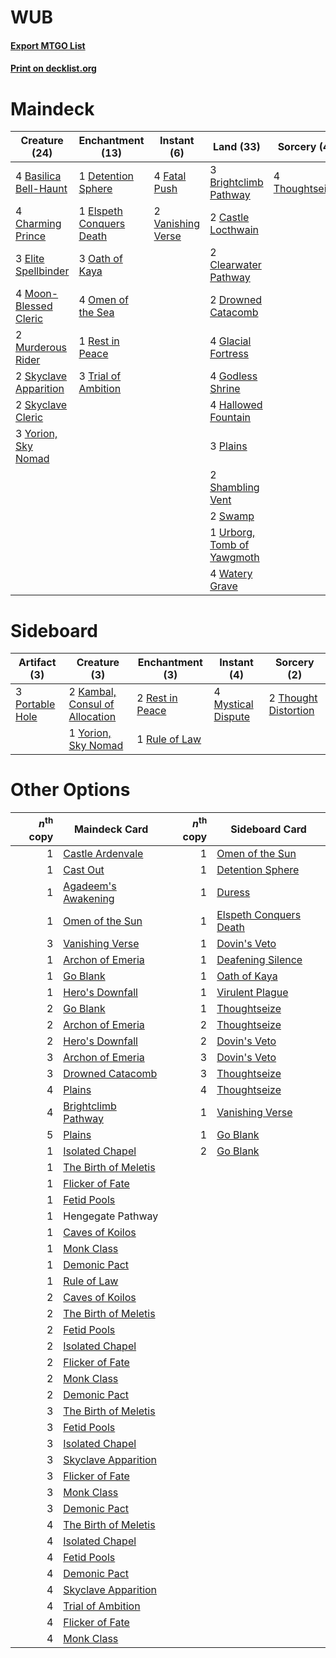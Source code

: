 # WUB

#### [Export MTGO List](../collection/WUB/WUB.txt)
#### [Print on decklist.org](http://decklist.org/?deckmain=4%09Basilica%20Bell-Haunt%0A3%09Brightclimb%20Pathway%0A2%09Castle%20Locthwain%0A4%09Charming%20Prince%0A2%09Clearwater%20Pathway%0A1%09Detention%20Sphere%0A2%09Drowned%20Catacomb%0A3%09Elite%20Spellbinder%0A1%09Elspeth%20Conquers%20Death%0A4%09Fatal%20Push%0A4%09Glacial%20Fortress%0A4%09Godless%20Shrine%0A4%09Hallowed%20Fountain%0A4%09Moon-Blessed%20Cleric%0A2%09Murderous%20Rider%0A3%09Oath%20of%20Kaya%0A4%09Omen%20of%20the%20Sea%0A3%09Plains%0A1%09Rest%20in%20Peace%0A2%09Shambling%20Vent%0A2%09Skyclave%20Apparition%0A2%09Skyclave%20Cleric%0A2%09Swamp%0A4%09Thoughtseize%0A3%09Trial%20of%20Ambition%0A1%09Urborg,%20Tomb%20of%20Yawgmoth%0A2%09Vanishing%20Verse%0A4%09Watery%20Grave%0A3%09Yorion,%20Sky%20Nomad&deckside=2%09Kambal,%20Consul%20of%20Allocation%0A4%09Mystical%20Dispute%0A3%09Portable%20Hole%0A2%09Rest%20in%20Peace%0A1%09Rule%20of%20Law%0A2%09Thought%20Distortion%0A1%09Yorion,%20Sky%20Nomad)
# Maindeck

|                                         Creature (24)                                          |                                         Enchantment (13)                                          |                                        Instant (6)                                         |                                              Land (33)                                              |                                       Sorcery (4)                                       |
|------------------------------------------------------------------------------------------------|---------------------------------------------------------------------------------------------------|--------------------------------------------------------------------------------------------|-----------------------------------------------------------------------------------------------------|-----------------------------------------------------------------------------------------|
|4 [Basilica Bell-Haunt](http://gatherer.wizards.com/Pages/Card/Details.aspx?multiverseid=457300)|1 [Detention Sphere](http://gatherer.wizards.com/Pages/Card/Details.aspx?multiverseid=460139)      |4 [Fatal Push](http://gatherer.wizards.com/Pages/Card/Details.aspx?multiverseid=423724)     |3 [Brightclimb Pathway](http://gatherer.wizards.com/Pages/Card/Details.aspx?multiverseid=491911)     |4 [Thoughtseize](http://gatherer.wizards.com/Pages/Card/Details.aspx?multiverseid=438676)|
|4 [Charming Prince](http://gatherer.wizards.com/Pages/Card/Details.aspx?multiverseid=472970)    |1 [Elspeth Conquers Death](http://gatherer.wizards.com/Pages/Card/Details.aspx?multiverseid=476264)|2 [Vanishing Verse](http://gatherer.wizards.com/Pages/Card/Details.aspx?multiverseid=513736)|2 [Castle Locthwain](http://gatherer.wizards.com/Pages/Card/Details.aspx?multiverseid=473203)        |                                                                                         |
|3 [Elite Spellbinder](http://gatherer.wizards.com/Pages/Card/Details.aspx?multiverseid=513494)  |3 [Oath of Kaya](http://gatherer.wizards.com/Pages/Card/Details.aspx?multiverseid=461136)          |                                                                                            |2 [Clearwater Pathway](http://gatherer.wizards.com/Pages/Card/Details.aspx?multiverseid=491913)      |                                                                                         |
|4 [Moon-Blessed Cleric](http://gatherer.wizards.com/Pages/Card/Details.aspx?multiverseid=527313)|4 [Omen of the Sea](http://gatherer.wizards.com/Pages/Card/Details.aspx?multiverseid=476309)       |                                                                                            |2 [Drowned Catacomb](http://gatherer.wizards.com/Pages/Card/Details.aspx?multiverseid=430633)        |                                                                                         |
|2 [Murderous Rider](http://gatherer.wizards.com/Pages/Card/Details.aspx?multiverseid=473059)    |1 [Rest in Peace](http://gatherer.wizards.com/Pages/Card/Details.aspx?multiverseid=442021)         |                                                                                            |4 [Glacial Fortress](http://gatherer.wizards.com/Pages/Card/Details.aspx?multiverseid=190562)        |                                                                                         |
|2 [Skyclave Apparition](http://gatherer.wizards.com/Pages/Card/Details.aspx?multiverseid=495603)|3 [Trial of Ambition](http://gatherer.wizards.com/Pages/Card/Details.aspx?multiverseid=426815)     |                                                                                            |4 [Godless Shrine](http://gatherer.wizards.com/Pages/Card/Details.aspx?multiverseid=405099)          |                                                                                         |
|2 [Skyclave Cleric](http://gatherer.wizards.com/Pages/Card/Details.aspx?multiverseid=491666)    |                                                                                                   |                                                                                            |4 [Hallowed Fountain](http://gatherer.wizards.com/Pages/Card/Details.aspx?multiverseid=97071)        |                                                                                         |
|3 [Yorion, Sky Nomad](http://gatherer.wizards.com/Pages/Card/Details.aspx?multiverseid=479752)  |                                                                                                   |                                                                                            |3 [Plains](http://gatherer.wizards.com/Pages/Card/Details.aspx?multiverseid=439856)                  |                                                                                         |
|                                                                                                |                                                                                                   |                                                                                            |2 [Shambling Vent](http://gatherer.wizards.com/Pages/Card/Details.aspx?multiverseid=402031)          |                                                                                         |
|                                                                                                |                                                                                                   |                                                                                            |2 [Swamp](http://gatherer.wizards.com/Pages/Card/Details.aspx?multiverseid=439858)                   |                                                                                         |
|                                                                                                |                                                                                                   |                                                                                            |1 [Urborg, Tomb of Yawgmoth](http://gatherer.wizards.com/Pages/Card/Details.aspx?multiverseid=383425)|                                                                                         |
|                                                                                                |                                                                                                   |                                                                                            |4 [Watery Grave](http://gatherer.wizards.com/Pages/Card/Details.aspx?multiverseid=405114)            |                                                                                         |


# Sideboard

|                                       Artifact (3)                                       |                                              Creature (3)                                               |                                     Enchantment (3)                                      |                                         Instant (4)                                         |                                          Sorcery (2)                                          |
|------------------------------------------------------------------------------------------|---------------------------------------------------------------------------------------------------------|------------------------------------------------------------------------------------------|---------------------------------------------------------------------------------------------|-----------------------------------------------------------------------------------------------|
|3 [Portable Hole](http://gatherer.wizards.com/Pages/Card/Details.aspx?multiverseid=527320)|2 [Kambal, Consul of Allocation](http://gatherer.wizards.com/Pages/Card/Details.aspx?multiverseid=417756)|2 [Rest in Peace](http://gatherer.wizards.com/Pages/Card/Details.aspx?multiverseid=442021)|4 [Mystical Dispute](http://gatherer.wizards.com/Pages/Card/Details.aspx?multiverseid=473020)|2 [Thought Distortion](http://gatherer.wizards.com/Pages/Card/Details.aspx?multiverseid=466871)|
|                                                                                          |1 [Yorion, Sky Nomad](http://gatherer.wizards.com/Pages/Card/Details.aspx?multiverseid=479752)           |1 [Rule of Law](http://gatherer.wizards.com/Pages/Card/Details.aspx?multiverseid=136291)  |                                                                                             |                                                                                               |


# Other Options

|*n*<sup>th</sup> copy|                                         Maindeck Card                                         |*n*<sup>th</sup> copy|                                         Sideboard Card                                          |
|--------------------:|-----------------------------------------------------------------------------------------------|--------------------:|-------------------------------------------------------------------------------------------------|
|                    1|[Castle Ardenvale](http://gatherer.wizards.com/Pages/Card/Details.aspx?multiverseid=473200)    |                    1|[Omen of the Sun](http://gatherer.wizards.com/Pages/Card/Details.aspx?multiverseid=476281)       |
|                    1|[Cast Out](http://gatherer.wizards.com/Pages/Card/Details.aspx?multiverseid=426710)            |                    1|[Detention Sphere](http://gatherer.wizards.com/Pages/Card/Details.aspx?multiverseid=460139)      |
|                    1|[Agadeem's Awakening](http://gatherer.wizards.com/Pages/Card/Details.aspx?multiverseid=491723) |                    1|[Duress](http://gatherer.wizards.com/Pages/Card/Details.aspx?multiverseid=14557)                 |
|                    1|[Omen of the Sun](http://gatherer.wizards.com/Pages/Card/Details.aspx?multiverseid=476281)     |                    1|[Elspeth Conquers Death](http://gatherer.wizards.com/Pages/Card/Details.aspx?multiverseid=476264)|
|                    3|[Vanishing Verse](http://gatherer.wizards.com/Pages/Card/Details.aspx?multiverseid=513736)     |                    1|[Dovin's Veto](http://gatherer.wizards.com/Pages/Card/Details.aspx?multiverseid=461120)          |
|                    1|[Archon of Emeria](http://gatherer.wizards.com/Pages/Card/Details.aspx?multiverseid=495594)    |                    1|[Deafening Silence](http://gatherer.wizards.com/Pages/Card/Details.aspx?multiverseid=472972)     |
|                    1|[Go Blank](http://gatherer.wizards.com/Pages/Card/Details.aspx?multiverseid=513549)            |                    1|[Oath of Kaya](http://gatherer.wizards.com/Pages/Card/Details.aspx?multiverseid=461136)          |
|                    1|[Hero's Downfall](http://gatherer.wizards.com/Pages/Card/Details.aspx?multiverseid=373575)     |                    1|[Virulent Plague](http://gatherer.wizards.com/Pages/Card/Details.aspx?multiverseid=394739)       |
|                    2|[Go Blank](http://gatherer.wizards.com/Pages/Card/Details.aspx?multiverseid=513549)            |                    1|[Thoughtseize](http://gatherer.wizards.com/Pages/Card/Details.aspx?multiverseid=438676)          |
|                    2|[Archon of Emeria](http://gatherer.wizards.com/Pages/Card/Details.aspx?multiverseid=495594)    |                    2|[Thoughtseize](http://gatherer.wizards.com/Pages/Card/Details.aspx?multiverseid=438676)          |
|                    2|[Hero's Downfall](http://gatherer.wizards.com/Pages/Card/Details.aspx?multiverseid=373575)     |                    2|[Dovin's Veto](http://gatherer.wizards.com/Pages/Card/Details.aspx?multiverseid=461120)          |
|                    3|[Archon of Emeria](http://gatherer.wizards.com/Pages/Card/Details.aspx?multiverseid=495594)    |                    3|[Dovin's Veto](http://gatherer.wizards.com/Pages/Card/Details.aspx?multiverseid=461120)          |
|                    3|[Drowned Catacomb](http://gatherer.wizards.com/Pages/Card/Details.aspx?multiverseid=430633)    |                    3|[Thoughtseize](http://gatherer.wizards.com/Pages/Card/Details.aspx?multiverseid=438676)          |
|                    4|[Plains](http://gatherer.wizards.com/Pages/Card/Details.aspx?multiverseid=439856)              |                    4|[Thoughtseize](http://gatherer.wizards.com/Pages/Card/Details.aspx?multiverseid=438676)          |
|                    4|[Brightclimb Pathway](http://gatherer.wizards.com/Pages/Card/Details.aspx?multiverseid=491911) |                    1|[Vanishing Verse](http://gatherer.wizards.com/Pages/Card/Details.aspx?multiverseid=513736)       |
|                    5|[Plains](http://gatherer.wizards.com/Pages/Card/Details.aspx?multiverseid=439856)              |                    1|[Go Blank](http://gatherer.wizards.com/Pages/Card/Details.aspx?multiverseid=513549)              |
|                    1|[Isolated Chapel](http://gatherer.wizards.com/Pages/Card/Details.aspx?multiverseid=443129)     |                    2|[Go Blank](http://gatherer.wizards.com/Pages/Card/Details.aspx?multiverseid=513549)              |
|                    1|[The Birth of Meletis](http://gatherer.wizards.com/Pages/Card/Details.aspx?multiverseid=476256)|                     |                                                                                                 |
|                    1|[Flicker of Fate](http://gatherer.wizards.com/Pages/Card/Details.aspx?multiverseid=476267)     |                     |                                                                                                 |
|                    1|[Fetid Pools](http://gatherer.wizards.com/Pages/Card/Details.aspx?multiverseid=426945)         |                     |                                                                                                 |
|                    1|Hengegate Pathway                                                                              |                     |                                                                                                 |
|                    1|[Caves of Koilos](http://gatherer.wizards.com/Pages/Card/Details.aspx?multiverseid=129497)     |                     |                                                                                                 |
|                    1|[Monk Class](http://gatherer.wizards.com/Pages/Card/Details.aspx?multiverseid=527515)          |                     |                                                                                                 |
|                    1|[Demonic Pact](http://gatherer.wizards.com/Pages/Card/Details.aspx?multiverseid=398433)        |                     |                                                                                                 |
|                    1|[Rule of Law](http://gatherer.wizards.com/Pages/Card/Details.aspx?multiverseid=136291)         |                     |                                                                                                 |
|                    2|[Caves of Koilos](http://gatherer.wizards.com/Pages/Card/Details.aspx?multiverseid=129497)     |                     |                                                                                                 |
|                    2|[The Birth of Meletis](http://gatherer.wizards.com/Pages/Card/Details.aspx?multiverseid=476256)|                     |                                                                                                 |
|                    2|[Fetid Pools](http://gatherer.wizards.com/Pages/Card/Details.aspx?multiverseid=426945)         |                     |                                                                                                 |
|                    2|[Isolated Chapel](http://gatherer.wizards.com/Pages/Card/Details.aspx?multiverseid=443129)     |                     |                                                                                                 |
|                    2|[Flicker of Fate](http://gatherer.wizards.com/Pages/Card/Details.aspx?multiverseid=476267)     |                     |                                                                                                 |
|                    2|[Monk Class](http://gatherer.wizards.com/Pages/Card/Details.aspx?multiverseid=527515)          |                     |                                                                                                 |
|                    2|[Demonic Pact](http://gatherer.wizards.com/Pages/Card/Details.aspx?multiverseid=398433)        |                     |                                                                                                 |
|                    3|[The Birth of Meletis](http://gatherer.wizards.com/Pages/Card/Details.aspx?multiverseid=476256)|                     |                                                                                                 |
|                    3|[Fetid Pools](http://gatherer.wizards.com/Pages/Card/Details.aspx?multiverseid=426945)         |                     |                                                                                                 |
|                    3|[Isolated Chapel](http://gatherer.wizards.com/Pages/Card/Details.aspx?multiverseid=443129)     |                     |                                                                                                 |
|                    3|[Skyclave Apparition](http://gatherer.wizards.com/Pages/Card/Details.aspx?multiverseid=495603) |                     |                                                                                                 |
|                    3|[Flicker of Fate](http://gatherer.wizards.com/Pages/Card/Details.aspx?multiverseid=476267)     |                     |                                                                                                 |
|                    3|[Monk Class](http://gatherer.wizards.com/Pages/Card/Details.aspx?multiverseid=527515)          |                     |                                                                                                 |
|                    3|[Demonic Pact](http://gatherer.wizards.com/Pages/Card/Details.aspx?multiverseid=398433)        |                     |                                                                                                 |
|                    4|[The Birth of Meletis](http://gatherer.wizards.com/Pages/Card/Details.aspx?multiverseid=476256)|                     |                                                                                                 |
|                    4|[Isolated Chapel](http://gatherer.wizards.com/Pages/Card/Details.aspx?multiverseid=443129)     |                     |                                                                                                 |
|                    4|[Fetid Pools](http://gatherer.wizards.com/Pages/Card/Details.aspx?multiverseid=426945)         |                     |                                                                                                 |
|                    4|[Demonic Pact](http://gatherer.wizards.com/Pages/Card/Details.aspx?multiverseid=398433)        |                     |                                                                                                 |
|                    4|[Skyclave Apparition](http://gatherer.wizards.com/Pages/Card/Details.aspx?multiverseid=495603) |                     |                                                                                                 |
|                    4|[Trial of Ambition](http://gatherer.wizards.com/Pages/Card/Details.aspx?multiverseid=426815)   |                     |                                                                                                 |
|                    4|[Flicker of Fate](http://gatherer.wizards.com/Pages/Card/Details.aspx?multiverseid=476267)     |                     |                                                                                                 |
|                    4|[Monk Class](http://gatherer.wizards.com/Pages/Card/Details.aspx?multiverseid=527515)          |                     |                                                                                                 |

